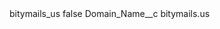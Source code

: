 <?xml version="1.0" encoding="UTF-8"?>
<CustomMetadata xmlns="http://soap.sforce.com/2006/04/metadata" xmlns:xsi="http://www.w3.org/2001/XMLSchema-instance" xmlns:xsd="http://www.w3.org/2001/XMLSchema">
    <label>bitymails_us</label>
    <protected>false</protected>
    <values>
        <field>Domain_Name__c</field>
        <value xsi:type="xsd:string">bitymails.us</value>
    </values>
</CustomMetadata>
